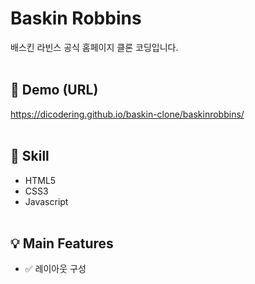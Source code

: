 # Baskin Robbins
배스킨 라빈스 공식 홈페이지 클론 코딩입니다.
<br/><br/>

## 🔗 Demo (URL)
https://dicodering.github.io/baskin-clone/baskinrobbins/
<br/><br/>

## 🔨 Skill
* HTML5
* CSS3
* Javascript
<br/><br/>

## 💡 Main Features
* ✅ 레이아웃 구성
<br/><br/>

